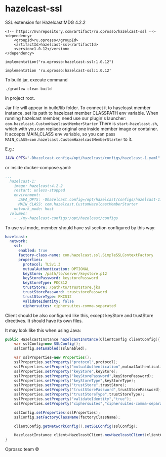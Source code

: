 # hazelcast-ssl
SSL extension for HazelcastIMDG 4.2.2

```Maven
<!-- https://mvnrepository.com/artifact/ru.oprosso/hazelcast-ssl -->
<dependency>
    <groupId>ru.oprosso</groupId>
    <artifactId>hazelcast-ssl</artifactId>
    <version>1.0.12</version>
</dependency>
```

```Gradle (Kotlin)
implementation("ru.oprosso:hazelcast-ssl:1.0.12")
```

```Gradle(short)
implementation 'ru.oprosso:hazelcast-ssl:1.0.12'
```

To build jar, execute command

`./gradlew clean build`

in project root.

Jar file will appear in build/lib folder. To connect it to haselcast member instance, set its path to hazelcast member CLASSPATH env variable.
When running hazelcast member, need use our plugin's launcher: `com.hazelcast.CustomHazelcastMemberStarter` 
There is `start-hazelcast.sh`, which with you can replace original one inside member image or container.
It accepts MAIN_CLASS env variable, so you can pass `MAIN_CLASS=com.hazelcast.CustomHazelcastMemberStarter` to it.

E.g.: 
```bash
JAVA_OPTS="-Dhazelcast.config=/opt/hazelcast/configs/hazelcast-1.yaml" MAIN_CLASS=com.hazelcast.CustomHazelcastMemberStarter sh start-hazelcast.sh
```

or inside docker-compose.yaml:
```yaml
...
  hazelcast-1:
    image: hazelcast:4.2.2
    restart: unless-stopped
    environment:
      JAVA_OPTS: -Dhazelcast.config=/opt/hazelcast/configs/hazelcast-1.yaml
      MAIN_CLASS: com.hazelcast.CustomHazelcastMemberStarter
    network_mode: host
  volumes:
    - ./my-hazelcast-configs:/opt/hazelcast/configs
```


To use ssl mode, member should have ssl section configured by this way:

```yaml
hazelcast:
  network:
    ssl:
      enabled: true
      factory-class-name: com.hazelcast.ssl.SimpleSSLContextFactory
      properties:
        protocol: TLSv1.3
        mutualAuthentication: OPTIONAL
        keyStore: /path/to/server/keystore.p12
        keyStorePassword: keystorePassword
        keyStoreType: PKCS12
        trustStore: /path/to/truststore.jks
        trustStorePassword: truststorePassword
        trustStoreType: PKCS12
        validateIdentity: false
        ciphersuites: ciphersuites-comma-separated
```

Client should be also configured like this, except keyStore and trustStore directives. 
It should have its own files.

It may look like this when using Java:

```java
public HazelcastInstance hazelcastInstance(ClientConfig clientConfig){
    var sslConfig=new SSLConfig();
    sslConfig.setEnabled(sslEnabled);

    var sslProperties=new Properties();
    sslProperties.setProperty("protocol",protocol);
    sslProperties.setProperty("mutualAuthentication",mutualAuthentication);
    sslProperties.setProperty("keyStore",keyStore);
    sslProperties.setProperty("keyStorePassword",keyStorePassword);
    sslProperties.setProperty("keyStoreType",keyStoreType);
    sslProperties.setProperty("trustStore",trustStore);
    sslProperties.setProperty("trustStorePassword",trustStorePassword);
    sslProperties.setProperty("trustStoreType",trustStoreType);
    sslProperties.setProperty("validateIdentity","true");
    sslProperties.setProperty("ciphersuites","ciphersuites-comma-separated");

    sslConfig.setProperties(sslProperties);
    sslConfig.setFactoryClassName(factoryClassName);

    clientConfig.getNetworkConfig().setSSLConfig(sslConfig);

    HazelcastInstance client=HazelcastClient.newHazelcastClient(clientConfig);
}
```

Oprosso team ©
